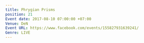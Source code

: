 ```yaml
---
title: Phrygian Prisms
position: 21
Event date: 2017-08-10 07:00:00 +07:00
Venue: DeN
Event URL: https://www.facebook.com/events/155827931639241/
Genre: LIVE
---
```


